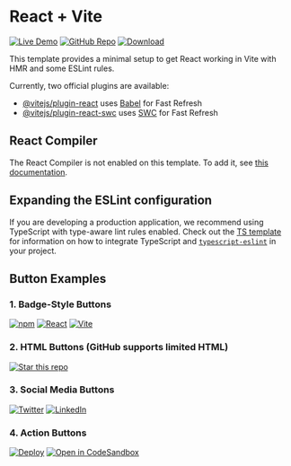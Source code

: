 # React + Vite

[![Live Demo](https://img.shields.io/badge/Live-Demo-brightgreen?style=for-the-badge&logo=vercel)](https://your-demo-link.com)
[![GitHub Repo](https://img.shields.io/badge/GitHub-Repository-blue?style=for-the-badge&logo=github)](https://github.com/yourusername/your-repo)
[![Download](https://img.shields.io/badge/Download-ZIP-red?style=for-the-badge&logo=download)](https://github.com/yourusername/your-repo/archive/main.zip)

This template provides a minimal setup to get React working in Vite with HMR and some ESLint rules.

Currently, two official plugins are available:

- [@vitejs/plugin-react](https://github.com/vitejs/vite-plugin-react/blob/main/packages/plugin-react) uses [Babel](https://babeljs.io/) for Fast Refresh
- [@vitejs/plugin-react-swc](https://github.com/vitejs/vite-plugin-react/blob/main/packages/plugin-react-swc) uses [SWC](https://swc.rs/) for Fast Refresh

## React Compiler

The React Compiler is not enabled on this template. To add it, see [this documentation](https://react.dev/learn/react-compiler/installation).

## Expanding the ESLint configuration

If you are developing a production application, we recommend using TypeScript with type-aware lint rules enabled. Check out the [TS template](https://github.com/vitejs/vite/tree/main/packages/create-vite/template-react-ts) for information on how to integrate TypeScript and [`typescript-eslint`](https://typescript-eslint.io) in your project.

## Button Examples

### 1. Badge-Style Buttons

[![npm](https://img.shields.io/badge/npm-install-red?style=for-the-badge&logo=npm)](https://www.npmjs.com/)
[![React](https://img.shields.io/badge/React-18.0+-blue?style=for-the-badge&logo=react)](https://reactjs.org/)
[![Vite](https://img.shields.io/badge/Vite-4.0+-purple?style=for-the-badge&logo=vite)](https://vitejs.dev/)

### 2. HTML Buttons (GitHub supports limited HTML)

<a href="https://github.com/yourusername/your-repo">
  <img src="https://img.shields.io/badge/⭐-Star%20this%20repo-yellow?style=for-the-badge" alt="Star this repo">
</a>

### 3. Social Media Buttons

[![Twitter](https://img.shields.io/badge/Twitter-Follow-1da1f2?style=for-the-badge&logo=twitter)](https://twitter.com/yourusername)
[![LinkedIn](https://img.shields.io/badge/LinkedIn-Connect-0077b5?style=for-the-badge&logo=linkedin)](https://linkedin.com/in/yourusername)

### 4. Action Buttons

[![Deploy](https://img.shields.io/badge/Deploy%20to-Vercel-black?style=for-the-badge&logo=vercel)](https://vercel.com/new)
[![Open in CodeSandbox](https://img.shields.io/badge/Open%20in-CodeSandbox-blue?style=for-the-badge&logo=codesandbox)](https://codesandbox.io/)
